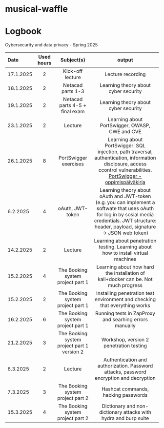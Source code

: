 # musical-waffle

# Logbook

Cybersecurity and data privacy - Spring 2025

| Date  | Used hours | Subject(s) |  output |
| :---         |     :---:      |     :---:      |     :---:      |
| 17.1.2025 | 2 | Kick-off lecture  | Lecture recording  |
| 18.1.2025 | 2 | Netacad parts 1-3  | Learning theory about cyber security |
| 19.1.2025 | 2 | Netacad parts 4-5 + final exam  | Learning theory about cyber security |
| 23.1.2025 | 2 | Lecture  | Learning about PortSwigger, OWASP, CWE and CVE |
| 26.1.2025 | 8 | PortSwigger exercises  | Learning about PortSwigger. SQL injection, path traversal, authentication, information disclosure, access ccontrol vulnerabilities. <a href=PortSwigger-oppimispäiväkirja.md>PortSwigger - oppimispäiväkirja</a> |
| 6.2.2025 | 4 | oAuth, JWT-token | Learning theory about oAuth and JWT-token (e.g. you can implement a softwate that uses oAuth for log in by sosial media credentials. JWT structure: header, payload, signature -> JSON web token) |
| 14.2.2025 | 2 | Lecture  | Learning about penetration testing. Learning about how to install virtual machines |
| 15.2.2025 | 4 | The Booking system project part 1 | Learning about how hard the installation of kali+docker can be. Not much progress |
| 15.2.2025 | 2 | The Booking system project part 1 | Installing penetration test environment and checking that everything works |
| 16.2.2025 | 6 | The Booking system project part 1 | Running tests in ZapProxy and searhing errors manually |
| 21.2.2025 | 3 | The Booking system project part 1 version 2 | Workshop, version 2 penetration testing |
| 6.3.2025 | 2 | Lecture | Authentication and authorization. Password attacks, password encryption and decryption |
| 7.3.2025 | 3 | The Booking system project part 2 | Hashcat commands, hacking passwords | 
| 15.3.2025 | 4 | The Booking system project part 2 | Dictionary and non-dictionary attacks with hydra and burp suite | 
